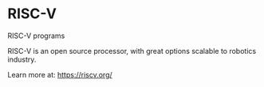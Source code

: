 # RISC-V
RISC-V programs

RISC-V is an open source processor, with great options scalable to robotics industry.

Learn more at: https://riscv.org/
